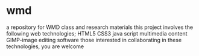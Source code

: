 # wmd
a repository for WMD class and research materials 
this project involves the following web technologies;
HTML5
CSS3
java script
multimedia content 
GIMP-image editing software
those interested in collaborating in these technologies, you are welcome
